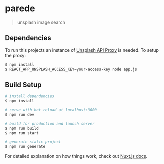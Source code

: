# parede

> unsplash image search

## Dependencies

To run this projects an instance of [Unsplash API Proxy](https://github.com/ayltai/unsplash-api-proxy) is needed. To setup the proxy:

```bash
$ npm install
$ REACT_APP_UNSPLASH_ACCESS_KEY=your-access-key node app.js
```

## Build Setup

```bash
# install dependencies
$ npm install

# serve with hot reload at localhost:3000
$ npm run dev

# build for production and launch server
$ npm run build
$ npm run start

# generate static project
$ npm run generate
```

For detailed explanation on how things work, check out [Nuxt.js docs](https://nuxtjs.org).
